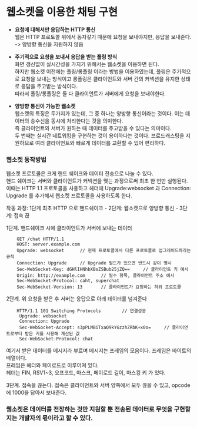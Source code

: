# 웹소켓을 이용한 채팅 구현
- <b>요청에 대해서만 응답하는 HTTP 통신</b></br>
웹은 HTTP 프로토콜 위에서 동자갛기 때문에 요청을 보내야지만, 응답을 보내준다. -> 양방향 통신을 지원하지 않음


- <b>주기적으로 요청을 보내서 응답을 받는 폴링 방식</b></br>
화면 갱신없이 실시간성을 가지기 위해서는 웹소켓을 이용하면 된다.</br>
하지만 웹소켓 이전에는 폴링/롱폴링 이라는 방법을 이용하였는데, 폴링은 주기적으로 요청을 보내는 방식이고 롱폴링은 클라이언트와 서버 간의 커넥션을 유지한 상태로 응답을 주고받는 방식이다.</br>
따라서 폴링/롱폴링은 둘 다 클라이언트가 서버에게 요청을 보내야한다.


- <b>양방향 통신이 가능한 웹소켓</b></br>
웹소켓의 특징은 두가지가 있는데, 그 중 하나는 양방향 통신이라는 것이다. 이는 데이터의 송수신을 동시에 처리한다는 것을 의미한다.</br>
즉 클라이언트와 서버가 원하는 때 데이터를 주고받을 수 있다는 의미이다.</br>
두 번째는 실시간 네트워킹을 구현하는 것이 용이하다는 것이다. 브로드캐스팅을 지원하므로 여러 클라이언트와 빠르게 데이터를 교환할 수 있어 편리하다.


### 웹소켓 동작방법
웹소켓 프로토콜은 크게 핸드 쉐이크와 데이터 전송으로 나눌 수 있다.</br>
핸드 쉐이크는 서버와 클라이언트가 커넥션을 맺는 과정으로써 최초 한 번만 실행된다.</br>
이때는 HTTP 1.1 프로토콜을 사용하고 헤더에 Upgrade:websocket 과 Connection: Upgrade 를 추가해서 웹소켓 프로토콜을 사용하도록 한다.</br>


작동 과정: 1단계 최초 HTTP 으로 핸드쉐이크 - 2단계: 웹소켓으로 양방향 통신 - 3단계: 접속 끊

1단계. 핸드쉐이크 시에 클라이언트가 서버에 보내는 데이터
```
    GET /chat HTTP/1.1
    HOST: server.example.com
    Upgrade: websocket      // 현재 프로토콜에서 다른 프로토콜로 업그레이드하라는 규칙
    Connection: Upgrade     // Upgrade 필드가 있으면 반드시 같이 명시
    Sec-WebSocket-Key: dGHlIHNhbXBsZSBub25jZQ==     // 클라이언트 키 예시
    Origin: http://example.com      // 필수 항목, 클라이언트 주소 예시
    Sec-WebSocket-Protocol: caht, superchat
    Sec-WebSocket-Version: 13       // 클라이언트가 요청하는 하위 프로토콜
```


2단계. 위 요청을 받은 후 서버는 응답으로 아래 데이터를 넘겨준다
```
    HTTP/1.1 101 Switching Protocols        // 연결성공
     Upgrade: websocket
     Connection: Upgrade
     Sec-WebSocket-Accept: s3pPLMBiTxaQ9kYGzzhZRbK+x0o=     // 클라이언트로부터 받은 키를 사용해 계산된 값
     Sec-WebSocket-Protocol: chat
```

여기서 받은 데이터를 메시지라 부르며 메시지는 프레임의 모음이다. 프레임은 바이트의 배열이다.</br>
프레임은 헤더와 페이로드로 이루어져 있다.</br>
헤더는 FIN, RSV1~3, 오프코드, 마스크, 페이로드 길이, 마스킹 키 가 있다.


3단계. 접속을 끊는다. 접속은 클라이언트와 서버 양쪽에서 모두 끊을 수 있고, opcode 에 1000을 담아서 보내준다.


### 웹소켓은 데이터를 전장하는 것만 지원할 뿐 전송된 데이터로 무엇을 구현할지는 개발자의 몫이라고 할 수 있다.